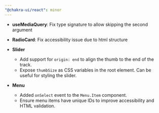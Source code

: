 ```yaml
---
"@chakra-ui/react": minor
---
```


- **useMediaQuery**: Fix type signature to allow skipping the second argument

- **RadioCard**: Fix accessibility issue due to html structure

- **Slider**

  - Add support for `origin: end` to align the thumb to the end of the track.
  - Expose `thumbSize` as CSS variables in the root element. Can be useful for
    styling the slider.

- **Menu**

  - Added `onSelect` event to the `Menu.Item` component.
  - Ensure menu items have unique IDs to improve accessibility and HTML
    validation.
